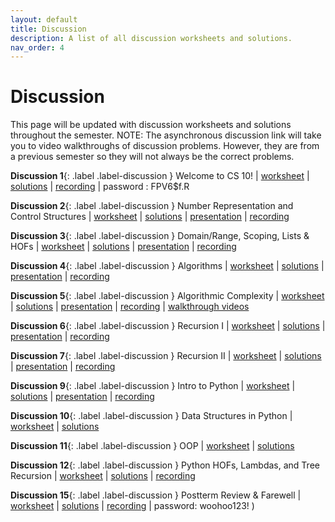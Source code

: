```yaml
---
layout: default
title: Discussion
description: A list of all discussion worksheets and solutions.
nav_order: 4
---
```


# Discussion

This page will be updated with discussion worksheets and solutions throughout the semester.
NOTE: The asynchronous discussion link will take you to video walkthroughs of discussion problems. However, they are from a previous semester so they will not always be the correct problems.

**Discussion 1**{: .label .label-discussion } Welcome to CS 10! | [worksheet](https://drive.google.com/file/d/1P3He36WVhoJWzSJAUCkd3yqbR8KHloHq/view?usp=sharing) | [solutions](https://drive.google.com/file/d/1pwEOzDH-7FpjL6xl2x_ITFdS02cELZw8/view?usp=sharing) | [recording](https://berkeley.zoom.us/rec/share/dhlwfS6wSoMU7X3lyjAjsg9pGMLwak1-w-ztVoFgkcFFIwapofBqy_8WZRMZ1BYz._UK-DwGX73atXtEf%20%20Passcode:%20FPV6$f.R) | password : FPV6$f.R

**Discussion 2**{: .label .label-discussion } Number Representation and Control Structures | [worksheet](https://drive.google.com/file/d/1lefXU8Q6FQy4cdYtL-0m31O2iCAXeF_U/view?usp=sharing) | [solutions](https://drive.google.com/file/d/19IPWvxwy3BbNdjy6J8qnaInU7V-Pootd/view?usp=sharing) | [presentation](https://drive.google.com/file/d/1YUkszs8uK9e7gOqQGctzM88ATomybowM/view?usp=sharing) | [recording](https://youtube.com/playlist?list=PLO1S2CinoAzXNJFaTBtUXOWT5tjZag8me)

**Discussion 3**{: .label .label-discussion } Domain/Range, Scoping, Lists & HOFs | [worksheet](https://drive.google.com/file/d/1j_i6bn_cXE7g8YE3HxYD3Bo3-NlB9-Qh/view?usp=sharing) | [solutions](https://drive.google.com/file/d/1NWCG4VxOlN027iYnBOThYg658oJdhzyo/view?usp=sharing) | [presentation](https://drive.google.com/file/d/1MMTqk-6YZBwF8v8V4FMIjNn1yc8D5lZw/view?usp=sharing) | [recording](https://youtube.com/playlist?list=PLO1S2CinoAzXNJFaTBtUXOWT5tjZag8me)

**Discussion 4**{: .label .label-discussion } Algorithms | [worksheet](https://drive.google.com/file/d/1KgrwtGlwsa_JhIwPUnDNUhN-QWGEq0XY/view?usp=sharing) | [solutions](https://drive.google.com/file/d/1oUzy9jU9QYE1AsSTWWMoHiyH5EAd1X_W/view?usp=sharing) | [presentation](https://drive.google.com/file/d/1HtEeRGLLoJOFO5CD2gfHPWibSxtRsXxb/view?usp=sharing) | [recording](https://youtube.com/playlist?list=PLO1S2CinoAzXNJFaTBtUXOWT5tjZag8me)

**Discussion 5**{: .label .label-discussion } Algorithmic Complexity | [worksheet](https://drive.google.com/file/d/1sqd5264K2lrOAfej3mHzZ_pxAH5TsfCm/view?usp=sharing) | [solutions](https://drive.google.com/file/d/17PJXH_MzLtG3fmBMHsq8tilKip__Tgiu/view?usp=sharing) | [presentation](https://drive.google.com/file/d/12pDbXtzehynbTxKZ9zkoCDHWIxUlq6YC/view?usp=sharing) | [recording](https://youtube.com/playlist?list=PLO1S2CinoAzXNJFaTBtUXOWT5tjZag8me) | [walkthrough videos](https://youtube.com/playlist?list=PLO1S2CinoAzXXhu0GqFhLeVS3bUr7JV8f)

**Discussion 6**{: .label .label-discussion } Recursion I | [worksheet](https://drive.google.com/file/d/1Op8T-cyeINHigjS3MAo8PXJII9UguBxl/view?usp=sharing) | [solutions](https://drive.google.com/file/d/1vzNo8G5G6KvFPKq7TCkeZdish4ygti8j/view?usp=sharing) | [presentation](https://drive.google.com/file/d/1uZBxk1LkOGh2CKR4Wx54e89_BeDNQ2Nu/view?usp=sharing) | [recording](https://youtube.com/playlist?list=PLO1S2CinoAzXNJFaTBtUXOWT5tjZag8me)

**Discussion 7**{: .label .label-discussion } Recursion II | [worksheet](https://drive.google.com/file/d/1EtgjaQK1KV78s1ApXIbAQnisKFM9tu4u/view?usp=sharing) | [solutions](https://drive.google.com/file/d/1MyhKzZTWeC0MRbEsb2csfyrIMHZC3WRP/view?usp=sharing) | [presentation](https://drive.google.com/file/d/1VF1ZTzY2t1owZwi7PKjL4P0Roj4l001x/view?usp=sharing) | [recording](https://youtube.com/playlist?list=PLO1S2CinoAzXNJFaTBtUXOWT5tjZag8me)

**Discussion 9**{: .label .label-discussion } Intro to Python | [worksheet](https://drive.google.com/file/d/155Tcy9PaqWO9fR_zLu_ooj4xzWdxJb4-/view?usp=sharing) | [solutions](https://drive.google.com/file/d/1wH1GZZu2t257RQyd9NJhTiwQTbtEZylS/view?usp=sharing) | [presentation](https://drive.google.com/file/d/1Tx4H2WPAKeEJXhcIcGlZJV8-XuQ3BRHw/view?usp=sharing) | [recording](https://youtube.com/playlist?list=PLO1S2CinoAzXNJFaTBtUXOWT5tjZag8me)

**Discussion 10**{: .label .label-discussion } Data Structures in Python | [worksheet](https://drive.google.com/file/d/1_tt6m8vMC-AD1C6dKh56hMJyjenN8pvH/view?usp=share_link) | [solutions](https://drive.google.com/file/d/17IBVhHXQoOMLO9JxtpnoOXUpftp85d_M/view?usp=share_link)

**Discussion 11**{: .label .label-discussion } OOP | [worksheet](https://drive.google.com/file/d/1-y3kN19Tg4dT3g9HFkZwFVpknGEJo7bu/view?usp=share_link) | [solutions](https://drive.google.com/file/d/1trH2-poWtYsXZ8qy3BYa7aXZRhJnJ2ba/view?usp=share_link)

**Discussion 12**{: .label .label-discussion } Python HOFs, Lambdas, and Tree Recursion | [worksheet](https://drive.google.com/file/d/19EdBFGorn-_5dPHybVqXWr3WMLCC9GSe/view?usp=share_link) | [solutions](https://drive.google.com/file/d/1GT9aN_IfId6PH5lo7_Qrou8-CcLEiaml/view?usp=share_link) | [recording](https://drive.google.com/file/d/1V2gIv3eu17F3jNf7pkr9lsyrV98w2WrD/view?usp=sharing)

**Discussion 15**{: .label .label-discussion } Postterm Review & Farewell | [worksheet](https://drive.google.com/file/d/1nD0v5txtfOuwvfmR-B4HSNhB-B8zEZbb/view?usp=share_link) | [solutions](https://drive.google.com/file/d/16xjx1ZqT1uzUN4uDUUSW9hjm7Y8SdLFR/view?usp=share_link) | [recording](https://berkeley.zoom.us/rec/share/w1Cmv_M_1t1j9cXFzDwIn4LMUF-6S6EkGPR0zQAagnY0cGghQqdsomUKYnlGsL38.MsyxwOxYZNEyB3G0?startTime=1669673267000) | password: woohoo123!
)